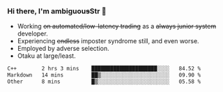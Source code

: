 ### Hi there, I'm ambiguou~~s~~Str 👋

<!--
**ambiguoustexture/ambiguoustexture** is a ✨ _special_ ✨ repository because its `README.md` (this file) appears on your GitHub profile.

Here are some ideas to get you started:
-->
- Working ~~on automated/low-latency trading~~ as a ~~always junior system~~ developer.
- Experiencing ~~endless~~ imposter syndrome still, and even worse.
- Employed by adverse selection.
- Otaku at large/least.

<!--START_SECTION:waka-->

```txt
C++        2 hrs 3 mins    █████████████████████░░░░   84.52 %
Markdown   14 mins         ██▒░░░░░░░░░░░░░░░░░░░░░░   09.90 %
Other      8 mins          █▒░░░░░░░░░░░░░░░░░░░░░░░   05.58 %
```

<!--END_SECTION:waka-->
